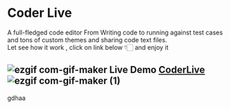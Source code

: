 # Coder Live
A full-fledged code editor From Writing code to running against test cases and tons of custom themes and sharing code text files.
<br> 
Let see how it work , click on link below 👇🏻 and enjoy it 

 
  
 ## ![ezgif com-gif-maker](https://user-images.githubusercontent.com/68281476/148099287-157fad00-96f3-4e0a-959b-7e0b50294fb7.png) Live Demo [CoderLive](https://codertab.netlify.app/)![ezgif com-gif-maker (1)](https://user-images.githubusercontent.com/68281476/148098275-41e18429-ef53-4a73-bb42-153fb68d95f9.gif)

 gdhaa

